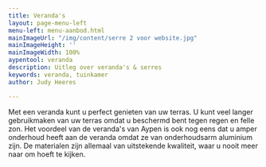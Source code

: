 ```yaml
---
title: Veranda's
layout: page-menu-left
menu-left: menu-aanbod.html
mainImageUrl: "/img/content/serre 2 voor website.jpg"
mainImageHeight: ''
mainImageWidth: 100%
aypentool: veranda
description: Uitleg over veranda's & serres
keywords: veranda, tuinkamer
author: Judy Heeres

---
```

Met een veranda kunt u perfect genieten van uw terras. U kunt veel langer gebruikmaken van uw terras omdat u beschermd bent tegen regen en felle zon. Het voordeel van de veranda's van Aypen is ook nog eens dat u amper onderhoud heeft aan de veranda omdat ze van onderhoudsarm aluminium zijn. De materialen zijn allemaal van uitstekende kwaliteit, waar u nooit meer naar om hoeft te kijken.
